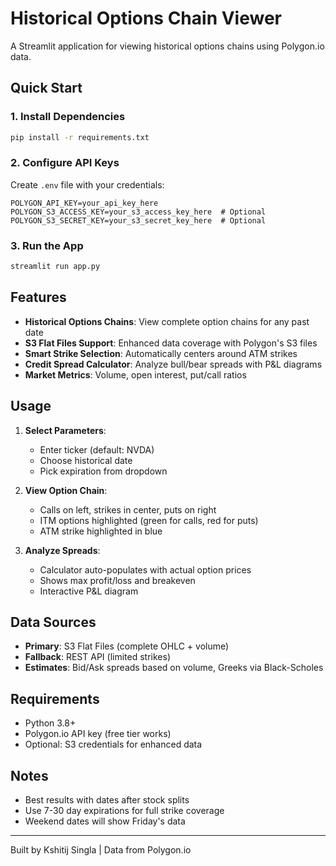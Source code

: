 # Historical Options Chain Viewer

A Streamlit application for viewing historical options chains using Polygon.io data.

## Quick Start

### 1. Install Dependencies
```bash
pip install -r requirements.txt
```

### 2. Configure API Keys
Create `.env` file with your credentials:
```
POLYGON_API_KEY=your_api_key_here
POLYGON_S3_ACCESS_KEY=your_s3_access_key_here  # Optional
POLYGON_S3_SECRET_KEY=your_s3_secret_key_here  # Optional
```

### 3. Run the App
```bash
streamlit run app.py
```

## Features

- **Historical Options Chains**: View complete option chains for any past date
- **S3 Flat Files Support**: Enhanced data coverage with Polygon's S3 files
- **Smart Strike Selection**: Automatically centers around ATM strikes
- **Credit Spread Calculator**: Analyze bull/bear spreads with P&L diagrams
- **Market Metrics**: Volume, open interest, put/call ratios

## Usage

1. **Select Parameters**:
   - Enter ticker (default: NVDA)
   - Choose historical date
   - Pick expiration from dropdown

2. **View Option Chain**:
   - Calls on left, strikes in center, puts on right
   - ITM options highlighted (green for calls, red for puts)
   - ATM strike highlighted in blue

3. **Analyze Spreads**:
   - Calculator auto-populates with actual option prices
   - Shows max profit/loss and breakeven
   - Interactive P&L diagram

## Data Sources

- **Primary**: S3 Flat Files (complete OHLC + volume)
- **Fallback**: REST API (limited strikes)
- **Estimates**: Bid/Ask spreads based on volume, Greeks via Black-Scholes

## Requirements

- Python 3.8+
- Polygon.io API key (free tier works)
- Optional: S3 credentials for enhanced data

## Notes

- Best results with dates after stock splits
- Use 7-30 day expirations for full strike coverage
- Weekend dates will show Friday's data

---

Built by Kshitij Singla | Data from Polygon.io